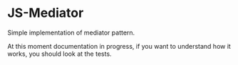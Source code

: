 # JS-Mediator

Simple implementation of mediator pattern.

At this moment documentation in progress,
if you want to understand how it works,
you should look at the tests.
